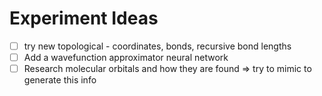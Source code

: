 # Experiment Ideas
- [ ] try new topological - coordinates, bonds, recursive bond lengths
- [ ] Add a wavefunction approximator neural network
- [ ] Research molecular orbitals and how they are found => try to mimic to generate this info